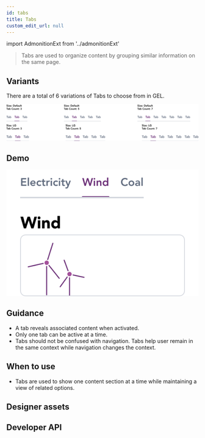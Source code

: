 ```yaml
---
id: tabs
title: Tabs
custom_edit_url: null
---
```


import AdmonitionExt from '../admonitionExt'

> Tabs are used to organize content by grouping similar information on the same page.


## Variants

There are a total of 6 variations of Tabs to choose from in GEL.

![Tab types](img/tab-types.svg)


## Demo

![Tab demo](img/tab-demo.svg)


## Guidance

* A tab reveals associated content when activated.
* Only one tab can be active at a time.
* Tabs should not be confused with navigation. Tabs help user remain in the same context while navigation changes the context.


## When to use

* Tabs are used to show one content section at a time while maintaining a view of related options.


## Designer assets

<AdmonitionExt type="figma" url="https://www.figma.com/file/kzLxtqv6YGL0wotiqzgEo4/GEL-UI-Doc?node-id=2%3A35060" />


## Developer API

<AdmonitionExt type="vue" url="https://primefaces.org/primevue/tabmenu" />